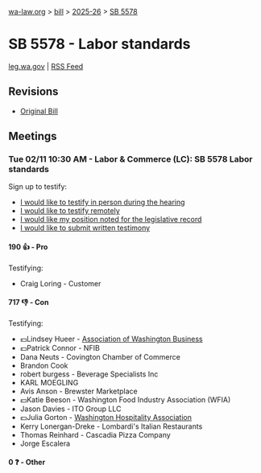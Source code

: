 [wa-law.org](/) > [bill](/bill/) > [2025-26](/bill/2025-26/) > [SB 5578](/bill/2025-26/sb/5578/)

# SB 5578 - Labor standards
[leg.wa.gov](https://app.leg.wa.gov/billsummary?BillNumber=5578&Year=2025&Initiative=false) | [RSS Feed](./rss.xml)

## Revisions
* [Original Bill](1/)

## Meetings
### Tue 02/11 10:30 AM - Labor & Commerce (LC): SB 5578 Labor standards
Sign up to testify:
* [I would like to testify in person during the hearing](https://app.leg.wa.gov/csi/Testifier/Add?chamber=House&mId=32751&aId=163292&caId=25714&tId=1)
* [I would like to testify remotely](https://app.leg.wa.gov/csi/Testifier/Add?chamber=House&mId=32751&aId=163292&caId=25714&tId=2)
* [I would like my position noted for the legislative record](https://app.leg.wa.gov/csi/Testifier/Add?chamber=House&mId=32751&aId=163292&caId=25714&tId=3)
* [I would like to submit written testimony](https://app.leg.wa.gov/csi/Testifier/Add?chamber=House&mId=32751&aId=163292&caId=25714&tId=4)

#### 190 👍 - Pro
Testifying:
* Craig Loring - Customer

#### 717 👎 - Con
Testifying:
* 💵Lindsey Hueer - [Association of Washington Business](/org/association_of_washington_business/)
* 💵Patrick Connor - NFIB
* Dana Neuts - Covington Chamber of Commerce
* Brandon Cook
* robert burgess - Beverage Specialists Inc
* KARL MOEGLING
* Avis Anson - Brewster Marketplace
* 💵Katie Beeson - Washington Food Industry Association (WFIA)
* Jason Davies - ITO Group LLC
* 💵Julia Gorton - [Washington Hospitality Association](/org/washington_hospitality_association/)
* Kerry Lonergan-Dreke - Lombardi's Italian Restaurants
* Thomas Reinhard - Cascadia Pizza Company
* Jorge Escalera

#### 0 ❓ - Other
